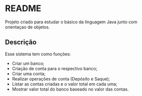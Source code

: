 # README

Projeto criado para estudar o básico da linguagem Java junto com orientaçao de objetos. 

## Descrição

Esse sistema tem como funções:

- Criar um banco;
- Criação de conta para o respectivo banco;
- Criar uma conta;
- Realizar operações de conta (Depósito e Saque);
- Listar as contas criadas e o valor total em cada uma;
- Mostrar valor total do banco baseado no valor das contas.
